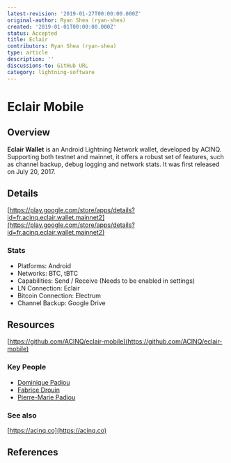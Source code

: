```yaml
---
latest-revision: '2019-01-27T00:00:00.000Z'
original-author: Ryan Shea (ryan-shea)
created: '2019-01-01T00:00:00.000Z'
status: Accepted
title: Eclair
contributors: Ryan Shea (ryan-shea)
type: article
description: ''
discussions-to: GitHub URL
category: lightning-software
---
```


# Eclair Mobile

## Overview

**Eclair Wallet** is an Android Lightning Network wallet, developed by ACINQ. Supporting both testnet and mainnet, it offers a robust set of features, such as channel backup, debug logging and network stats. It was first released on July 20, 2017.

## Details

[https://play.google.com/store/apps/details?id=fr.acinq.eclair.wallet.mainnet2](https://play.google.com/store/apps/details?id=fr.acinq.eclair.wallet.mainnet2)

### Stats

* Platforms: Android
* Networks: BTC, tBTC
* Capabilities: Send / Receive (Needs to be enabled in settings)
* LN Connection: Eclair
* Bitcoin Connection: Electrum
* Channel Backup: Google Drive

## Resources

[https://github.com/ACINQ/eclair-mobile](https://github.com/ACINQ/eclair-mobile)

### Key People

* [Dominique Padiou](https://github.com/dpad85)
* [Fabrice Drouin](https://github.com/sstone)
* [Pierre-Marie Padiou](https://fr.linkedin.com/in/pmpadiou)

### See also

[https://acinq.co](https://acinq.co)

## References


